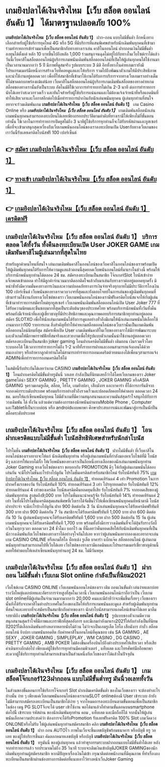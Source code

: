 # เกมยิงปลาได้เงินจริงไหม【เว็บ สล็อต ออนไลน์ อันดับ 1】  ได้มาตรฐานปลอดภัย 100%

**เกมยิงปลาได้เงินจริงไหม【เว็บ สล็อต ออนไลน์ อันดับ 1】** ฝาก-ถอน แบบไม่มีขั้นต่ำ  อีกหนึ่งทางเลือกสำหรับผู้ใช้บริการยุคใหม่ 4G หรือ 5G ที่มีบริการที่แสนพิเศษสำหรับนักเดิมพันทุกคนที่เข้ามาร่วมทำรายการเข้าร่วมมาเพื่อเป็นสมาชิกกับทางทางเราเล่น คาสิโนออนไลน์ ฝากถอนเงินไม่มีขั้นต่ำ ลงทุนได้ตั้งแต่ หลัก 10 บาทขึ้นไปถึงหลัก 1,000 ร่วมสนุกจนฉุดไม่อยู่ไปกับทางในเว็บไซต์เราได้แล้ววันนี้เว็บคาสิโนสล็อตออนไลน์ผู้บริการเกมพนันเดิมพันสล็อตออนไลน์ที่เปิดให้ผู้เล่นทุกคนได้ใช้งานมาเป็นเวลานานมากกว่า 5 ปี มีภาพที่ดูสมจริง รูปแบบระบบ 3 มิติ
อีกทั้งทางในค่ายเกมเรายังมี โปรแกรมเมอร์มือหนึ่งการสร้างเว็บที่คอยดูแลและให้บริการ  รวมไปถึงพัฒนาตัวเกมให้มีประสิทธิภาพและน่าใช้งานอยู่ตลอดเวลา เพื่อที่ให้สมาชิกที่เข้ามาใช้งานได้รับการบริการจากทางเว็บเกมเราอย่างเต็มที่ไม่ขาดตกบกพร่องแม้แต่น้อย เว็บคาสิโนสล็อตออนไลน์ผู้บริการเกมเดิมพันสล็อตของทางค่ายเกมสล็อตของทางเรานั้นยังเป็นระบบ อัตโนมัติใช้เวลาการทำรายการไม่เกิน 2-3 นาที ต่อการทำรายการ นับได้เลยว่าสะดวกรวดเร็ว และทันใจสำหรับผู้ใช้บริการแน่นอนและไม่ต้องแจ้งเจ้าหน้าที่หรือแอดมินที่ทำให้เสียเวลาและโอกาสอีกต่อไปเมื่อทำรายการฝากงินกับนักเล่นพนันทุกคน
ผู้เล่นทุกท่านที่สนใจอยากจะร่วมเดิมพันเกม **เกมยิงปลาได้เงินจริงไหม【เว็บ สล็อต ออนไลน์ อันดับ 1】** เกม Casino Online หรือ ***เกมยิงปลาได้เงินจริงไหม【เว็บ สล็อต ออนไลน์ อันดับ 1】*** เกมเดิมพันสล็อตนักเล่นเกมพนันทุกคนสามารถลงทะเบียนได้เลยเพียงกรอกประวัติตามลำดับที่ทางเรามีให้เพียงไม่กี่ขั้นตอนเท่านั้น ใช้เวลาในการทำรายการเปิดยูสไม่ถึง 3 นาทีผู้ใช้บริการทุกท่านก็จะได้รับรหัสผ่านและยูสเซอร์เพื่อที่จะเข้ามาสนุกสุดเหวี่ยงกับเว็บเกมพนันออนไลน์ของเราลงทะเบียนเปิด Userกับทางเว็บเกมของเราวันนี้รับเลยเครดิตโบนัสฟรี 100 เปอร์เซ็นต์ 

## 👉 [สมัคร เกมยิงปลาได้เงินจริงไหม【เว็บ สล็อต ออนไลน์ อันดับ 1】](https://archa888.com/)
## 👉 [ทางเข้า เกมยิงปลาได้เงินจริงไหม【เว็บ สล็อต ออนไลน์ อันดับ 1】](https://archa888.com/)
## 👉 [เกมยิงปลาได้เงินจริงไหม【เว็บ สล็อต ออนไลน์ อันดับ 1】 เครดิตฟรี](https://archa888.com/)

## เกมยิงปลาได้เงินจริงไหม【เว็บ สล็อต ออนไลน์ อันดับ 1】 บริการตลอด ได้ทั้งวัน ทั้งคืนลงทะเบียนเปิด User JOKER GAME เกมเดิมพันคาสิโนผู้เล่นมากที่สุดในไทย

สำหรับลูกค้าคนไหนที่สนใจ เล่นเกมเดิมพันคาสิโนออนไลน์ของเว็บคาสิโนออนไลน์ของเราพร้อมเปิดให้ผู้เดิมพันทุกคนได้รับการให้ความดูแลแล้วตอนนี้สุดยอดเว็บพนันออนไลน์ที่มาแรงในช่วงนี้ พร้อมให้บริการนักพนันทุกท่านได้ตลอด 24 ชม. สมัครลงทะเบียนเป็นสมาชิก โจ๊กเกอร์Slot โบนัสเข้าง่าย แจ็กพอตเข้าตลอด ทำให้มีลูกค้าจำนวนมากติดอกติดใจแล้วกับมาเล่นกับทางเราต่ออยู่ตลอดทุกครั้ง มิหนำซ้ำยังมีความมั่นคงทางการเงินและความปลอดภัยทางการเงินจ่ายจริงทุกบาทไม่มีประวัติการโกงเงิน 100 เปอร์เซ็นต์ เว็บพนันของทางเราควบวงจรที่สุดและยังตอบโจทย์ในการเล่นของผู้เดิมพันทุกคนที่เข้ามาร่วมใช้งานกับทางเว็บไซต์ของเรา
เว็บเกมพนันออนไลน์ของเรามีฟรีเครดิตโบนัสแจกให้กับผู้เล่นที่เข้ามาทำรายการสมัครใหม่ทุกยูสเซอร์ เว็บเกมพนันเดิมพันสล็อตออนไลน์เปิด User Joker 777 ที่ได้รับความนิยมและชื่นชอบมากที่สุดเป็นระดับต้นๆของประเทศไทย พร้อมบริการนักพนันทั้งวันทั้งคืนพร้อมยังมีเจ้าหน้าที่และผู้เชี่ยวชาญที่มีประสิทธิภาพและคุณภาพคอยบริการสมาชิกทุกท่านอยู่ตลอด สมัคร SLOTXO เพื่อให้นักเล่นเกมพนันได้รับการดูแลอย่างทั่วถึงมีเกมให้นักเล่นเกมพนันได้เลือกใช้งานมากกว่า100 รายการเกม
สิ่งสำคัญที่ทำให้ค่ายเกมสล็อตออนไลน์ของเว็บเรานั้นเป็นเกมเดิมพันสล็อตออนไลน์นิยมที่สุด สมัครเพื่อเปิด User  เกมเดิมพันคาสิโนเว็บของทางเราได้มีการพัฒนาระบบและตัวเกมให้มีภาพกราฟฟิกที่สมจริงและสวยงามเพื่อให้รูปแบบตัวเกมนั้นน่าใช้งานอยู่ตลอดเวลา สมัครลงทะเบียนเป็นสมาชิก joker gaming โอนฝากเครดิตไม่มีขั้นต่ำ เติมถอน เงินรวดเร็วโดยระบบออโต้ ใช้เวลาการทำรายการไม่ถึง 1-2 นาทีทั้งรายการฝากและถอนสามารถแจ้งถอนได้ด้วยตนเองง่ายๆ หรือถ้าหากลูกค้าท่านใดไม่สามารถทำรายการถอนเคดริตด้วยตนเองได้เพื่อนๆสามารถแจ้ง ADMINเพื่อทำรายการถอนเครดิตให้ได้

ในสมัยนี้รับประกันได้เลยว่าเกม CASINO **เกมยิงปลาได้เงินจริงไหม【เว็บ สล็อต ออนไลน์ อันดับ 1】** โอนฝากเครดิตไม่มีขั้นต่ำทรูมันนี่ วอเลท กำลังเป็นที่นิยมเลยก็ว่าได้โดยเว็บเกมของเรา Joker gameได้นำ SEXY GAMING , PRETTY GAMING , JOKER GAMING หรือASIA GAMING จุดรวมเกมรูเล็ต, สล็อต, ไฮโล, เกมยิงปลา, เสือมังกร และบาคาร่า ที่ได้การการันตีจากจากองค์กรระบดับประเทศ พร้อมบริการอย่างทั่วถึงรวดเร็วและปลอดภัยคอยให้คำตอบ ตลอดเวลา 24 ชม. มอบให้แก่เซียนพนันทุกคน ได้มีตัวเกมที่มีความสนุกสนานและความมันส์สุดเร้าใจสนุกไปกับการวางเดิมพัน ได้ ทั้งวัน แล้วแต่ความต้องการของนักพนันผ่านบนMobile Phone , Computer และTabletที่เป็นระบบios หรือ androidแบบพกพา ศึกษาประสบการณ์และพัฒนาสู่การเป็นนักปั่นสล็อตระดับประเทศ

## เกมยิงปลาได้เงินจริงไหม【เว็บ สล็อต ออนไลน์ อันดับ 1】 โอนฝากเครดิตแบบไม่มีขั้นต่ำ โบนัสสิทธิพิเศษสำหรับนักล่าโบนัส

โปรโมชั่น **เกมยิงปลาได้เงินจริงไหม【เว็บ สล็อต ออนไลน์ อันดับ 1】** ฝากไม่มีขั้นต่ำ ที่เว็บคาสิโนออนไลน์ของเราอยากจะให้แก่  นักเดิมพันทุกท่าน หรือผู้เล่นเกมพนันที่กำลังมองหาเว็บไซต์ที่มี โบนัสดีๆ และการให้แบบไม่กั๊ก ให้เว็บพนันของทางเราเป็นอีกหนึ่งทางเลือกของนักเล่นเกมพนันทุกท่าน Joker Gaming ทางเว็บไซต์ของเรา ขอบอกกับ PROMOTION ดีๆ ให้กับผู้เล่นเกมพนันได้ลองเล่นกัน จะมีโปรโมชั่นอะไรบ้างไปดูกัน
โปรโมชั่นเครดิตสำหรับสมาชิกใหม่ รับโบนัสทันที 75% [เกมยิงปลาได้เงินจริงไหม【เว็บ สล็อต ออนไลน์ อันดับ 1】](https://archa888.com/) ทำยอดเทิร์นแค่ 4 เท่า
 Promotion ในการฝากครั้งแรกของวัน รับโบนัสทันที 10% ทำยอดเทิร์นแค่ 3 เท่า
โปรทุกยอดฝาก รับโบนัสทันที 12% ทำยอดเทิร์นแค่ 4 เท่าของเครดิต
โบนัสเครดิตคืนยอดทุนที่เสีย รับโบนัสทันที 7% จากยอดเสียของผู้เดิมพันทุกท่าน สูงสุดถึง9,000 บาท
โปรโมชั่นแนะนำคนรู้จัก รับโบนัสทันที 14% ทำยอดเทิร์นแค่ 2 เท่า
ในทั้งนี้โปรโมชั่นเครดิตสุดแสนพิศษที่เว็บเราได้จัดขึ้นไว้ให้เพื่อเซียนพนันทุกคนที่หน้าตาดี โบนัสฝากประจำ จะมีอะไรบ้างไปดูกัน
ฝาก 900 ติดต่อกัน 3 วัน นักเล่นพนันทุกคนจะได้รับเครดิตฟรีทันที 300 บาท
ฝาก 900 ติดต่อกัน 7 วัน สมาชิกจะได้รับเครดิตฟรีทันที 1,000 บาท
ฝาก 600 ติดต่อกัน 10 วัน ผู้เล่นพนันทุกคนจะได้รับเครดิตฟรีทันที 1,600 บาท
ฝาก 500 ติดต่อกัน 15 วัน ผู้เล่นเกมพนันทุกคนจะได้รับเครดิตฟรีทันที 1,700 บาท
พร้อมทั้งยังมีการวางเดิมพันที่จะได้ลุ้นรับรางวัลบิ๊กวินในทุกๆเวลา ตลอดเวลา 24 ชั่วโมง บอกไว้ ณ ที่นี้เลยว่าคืนยอดเสียให้กับนักเดิมพันทุกคนที่เป็นนักวางเดิมพันกับเว็บไซต์ของทางเราได้อย่างจุใจกันไปเลย หากว่าผู้เล่นพนันอยากลองและอยากจะเล่น เกม CASINO ONLINE หรือเกมไฮโล ป๊อกเด้ง รูเล็ต บาคาร่า แบ็กแจ๊ค สล็อตออนไลน์ ผู้เล่นเกมพนันทุกท่านสามารถกดไปที่เว็บได้เลย เว็บไซต์ของทางเรามีแอดมินและโปรแกรมเมอร์เชี่ยวชาญด้านนี้คอยให้คำตอบให้เหล่าเซียนพนันทุกท่านอยู่ 24 ชม. ไม่มีวันหยุด

## เกมยิงปลาได้เงินจริงไหม【เว็บ สล็อต ออนไลน์ อันดับ 1】 ฝากถอน ไม่มีขั้นต่ำ  เว็บเกม Slot online กำลังเป็นที่นิยม2021

เว็บไซต์เกม CASINO ONLINE เว็บเกมพนันออนไลน์ของเรา เติม ถอนเงินขั้นต่ำ เล่นง่ายแตกบ่อย รางวัลใหญ่แตกบ่อยและอัตราการจ่ายสูงที่สุดในเวลานี้ เว็บเกมพนันออนไลน์เราถือว่าเป็น เว็บเกม slot onlineที่มีผู้เล่นเป็นจำนวนมากมากกว่า 20,000 คนและมีถ้าทีว่าจะเพิ่มขึ้นเรื่อยๆ เว็บของเรานั้นยังได้รับจากคาสิโนต่างประเทศในเรื่องของเปิดให้บริการเกมพนันและดูแล สำหรับผู้เดิมพันทุกท่านที่สนใจและอยากที่จะสมัครเป็นสมาชิกกับค่ายของเรา นักล่าโบนัสสามารถแอดไลน์เข้ามาได้เลย
	มาลิ้มรสชาติถึง **เกมยิงปลาได้เงินจริงไหม【เว็บ สล็อต ออนไลน์ อันดับ 1】** รูปแบบของตัวเกมมีความสนุกสนานสุดเร้าใจที่มีภาพและกราฟิกที่สุดอลังการ และมีเกมกำลังมาแรง2021ให้กับกำลังเป็นที่นิยมปี2021ได้เลือกเดิมพันอย่างหลากหลายนับไม่ถ้วน  ไม่ว่าจะเป็นเกมรูเล็ต ไฮโล เสือมังกร กำถั่ว สล็อตออนไลน์ ยิงปลา เกมพนันยอดฮิต กับค่ายคาสิโนออนไลน์ที่คุณชอบ เช่น SA GAMING , AE SEXY , JOKER GAMING , SIMPLEPLAY , WM CASINO , DG CASINO , PRETTY GAMING , AMB POKER  ไม่ต้องขึ้นเครื่องบินไปถึงต่างประเทศให้เสียเวลา หรือเสียค่าเดินทางอีกต่อไป เพียงแค่ผู้ใช้บริการทุกท่านมีคอมพิวเตอร์ , แท็บเลต และโทรศัพท์มือถือพกพาสะดวกผู้ใช้บริการทุกท่านก็สามารถเข้ามาเป็นส่วนหนึ่งกับเว็บของเราได้แล้วในปัจจุบัน

## เกมยิงปลาได้เงินจริงไหม【เว็บ สล็อต ออนไลน์ อันดับ 1】 เกมสล็อตโจ๊กเกอร์123ฝากถอน แบบไม่มีขั้นต่ำทรู มันนี่วอเลททั้งวัน

ในส่วนของขั้นตอนการใช้บริการโจ๊กเกอร์ Slot ฝากเติมเครดิตขั้นต่ำ ของในเว็บของเรา จะต้องทำอะไรบ้างนั้น ง่าย ๆ เพียงแค่เว็บเกมพนันออนไลน์ของเราเกมSLOT onlineต้องมี User เข้าระบบ ถ้ายังไม่มีสามารถสมัครลงทะเบียนเป็นสมาชิกได้ง่าย ๆ จากโหมดการลงทะเบียนตามขั้นตอนเพื่อเป็นสมาชิกในช่อง เมนู  PG SLOTจึงจะได้ user เข้าใช้งาน พอได้มาแล้วก็ทำตามขั้นตอนบนsmartphone ต่อไปนี้
เข้าระบบ รหัสผ่าน  ของนักเดิมพันทุกท่าน คอม , แท็บเลต และมือถือก็ได้
จากนั้นให้ผู้เล่นพนันเลือกความประสงค์ว่า ต้องการจะได้รับPromotion รับเลยฟรีเครดิต 100% Slot เกมวัดดวง ONLONEหรือไม่รับ
ให้ผู้เล่นพนันทุกท่านสมัครสมาชิก คลิก **เกมยิงปลาได้เงินจริงไหม【เว็บ สล็อต ออนไลน์ อันดับ 1】** ฝาก ถอน AUTOไว ภาพในเว็บจะขึ้นเลขบัญชีพร้อมธนาคาร หรือบัญชี ทรู วอเลท ของผู้ให้บริการขึ้นมา
คัดลอกหมายเลขบัญชี หรือบัญชี **เกมยิงปลาได้เงินจริงไหม【เว็บ สล็อต ออนไลน์ อันดับ 1】** ทรูมันนี่ ของผู้เล่นทุกคน แล้วทำธุรกรรมระบบฝากถอนแบบไม่มีขั้นต่ำได้เลย
หลังจากทำรายการแล้ว รอประมาณไม่ถึง 35 วินาที ระบบจะเติมเงินเข้าบัญชีJOKER GAMINGของนักเดิมพันทุกท่านผู้สมัครสมาชิก
หากมีปัญหาเรื่องเงินไม่เข้า กรุณาติดต่อพนักงานที่มีคุณภาพ ที่ทำเรื่องลงทะเบียนเป็นสมาชิกผ่านช่องทางการติดต่อที่แนบเอาไว้ทางหน้าเว็บJoker Gaming


